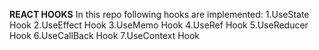 **REACT HOOKS**
In this repo following hooks are implemented:
1.UseState Hook
2.UseEffect Hook
3.UseMemo Hook
4.UseRef Hook
5.UseReducer Hook
6.UseCallBack Hook
7.UseContext Hook
